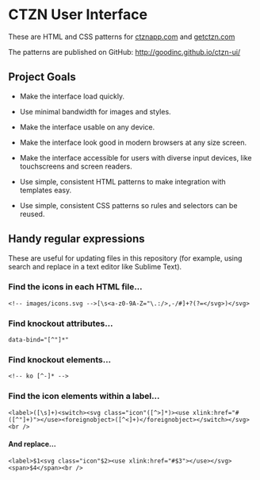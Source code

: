 # CTZN User Interface

These are HTML and CSS patterns for [ctznapp.com](http://ctznapp.com) and [getctzn.com](http://getctzn.com)

The patterns are published on GitHub:
<http://goodinc.github.io/ctzn-ui/>

## Project Goals

* Make the interface load quickly.

* Use minimal bandwidth for images and styles.

* Make the interface usable on any device.

* Make the interface look good in modern browsers at any size screen.

* Make the interface accessible for users with diverse input devices, like touchscreens and screen readers.

* Use simple, consistent HTML patterns to make integration with templates easy.

* Use simple, consistent CSS patterns so rules and selectors can be reused.



## Handy regular expressions

These are useful for updating files in this repository (for example, using search and replace in a text editor like Sublime Text).


### Find the icons in each HTML file…

    <!-- images/icons.svg -->[\s<a-z0-9A-Z="\.:/>,-/#]+?(?=</svg>)</svg>


### Find knockout attributes…

    data-bind="[^"]*"


### Find knockout elements…

    <!-- ko [^-]* -->


### Find the icon elements within a label…

    <label>([\s]+)<switch><svg class="icon"([^>]*)><use xlink:href="#([^"]+)"></use><foreignobject>([^<]+)</foreignobject></switch></svg><br />

#### And replace…

    <label>$1<svg class="icon"$2><use xlink:href="#$3"></use></svg><span>$4</span><br />

